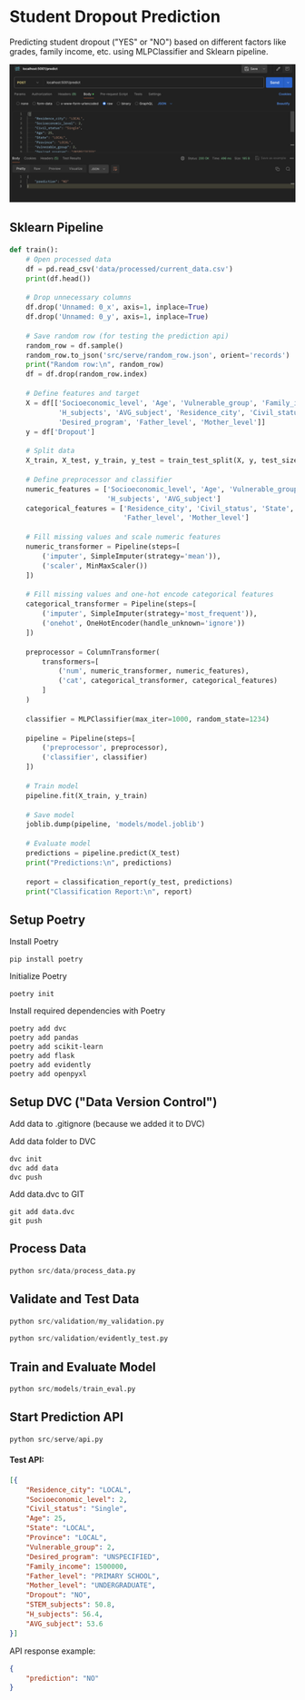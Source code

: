 # Student Dropout Prediction

Predicting student dropout ("YES" or "NO") based on different factors like grades, family income, etc. using MLPClassifier and Sklearn pipeline.

![alt text](api_prediction.png)

## Sklearn Pipeline
```python
def train():
    # Open processed data
    df = pd.read_csv('data/processed/current_data.csv')
    print(df.head())

    # Drop unnecessary columns
    df.drop('Unnamed: 0_x', axis=1, inplace=True)
    df.drop('Unnamed: 0_y', axis=1, inplace=True)

    # Save random row (for testing the prediction api)
    random_row = df.sample()
    random_row.to_json('src/serve/random_row.json', orient='records')
    print("Random row:\n", random_row)
    df = df.drop(random_row.index)

    # Define features and target
    X = df[['Socioeconomic_level', 'Age', 'Vulnerable_group', 'Family_income', 'STEM_subjects', 
            'H_subjects', 'AVG_subject', 'Residence_city', 'Civil_status', 'State', 'Province',
            'Desired_program', 'Father_level', 'Mother_level']]
    y = df['Dropout']

    # Split data
    X_train, X_test, y_train, y_test = train_test_split(X, y, test_size=0.2, random_state=42)

    # Define preprocessor and classifier
    numeric_features = ['Socioeconomic_level', 'Age', 'Vulnerable_group', 'Family_income', 'STEM_subjects',
                        'H_subjects', 'AVG_subject']
    categorical_features = ['Residence_city', 'Civil_status', 'State', 'Province', 'Desired_program',
                            'Father_level', 'Mother_level']

    # Fill missing values and scale numeric features
    numeric_transformer = Pipeline(steps=[
        ('imputer', SimpleImputer(strategy='mean')),
        ('scaler', MinMaxScaler())
    ])

    # Fill missing values and one-hot encode categorical features
    categorical_transformer = Pipeline(steps=[
        ('imputer', SimpleImputer(strategy='most_frequent')),
        ('onehot', OneHotEncoder(handle_unknown='ignore'))
    ])

    preprocessor = ColumnTransformer(
        transformers=[
            ('num', numeric_transformer, numeric_features),
            ('cat', categorical_transformer, categorical_features)
        ]
    )

    classifier = MLPClassifier(max_iter=1000, random_state=1234)

    pipeline = Pipeline(steps=[
        ('preprocessor', preprocessor),
        ('classifier', classifier)
    ])

    # Train model
    pipeline.fit(X_train, y_train)
    
    # Save model
    joblib.dump(pipeline, 'models/model.joblib')

    # Evaluate model
    predictions = pipeline.predict(X_test)
    print("Predictions:\n", predictions)

    report = classification_report(y_test, predictions)
    print("Classification Report:\n", report)
```

## Setup Poetry 
Install Poetry
```console
pip install poetry
```

Initialize Poetry
```console
poetry init
```

Install required dependencies with Poetry
```console
poetry add dvc
poetry add pandas
poetry add scikit-learn
poetry add flask
poetry add evidently
poetry add openpyxl
```

## Setup DVC ("Data Version Control")
Add data to .gitignore (because we added it to DVC)

Add data folder to DVC
```console
dvc init
dvc add data
dvc push
```

Add data.dvc to GIT
```console
git add data.dvc
git push
```

## Process Data
```python
python src/data/process_data.py
```

## Validate and Test Data
```python
python src/validation/my_validation.py
```
```python
python src/validation/evidently_test.py
```

## Train and Evaluate Model
```python
python src/models/train_eval.py
```

## Start Prediction API
```python
python src/serve/api.py
```

#### Test API:
```json
[{
    "Residence_city": "LOCAL",
    "Socioeconomic_level": 2,
    "Civil_status": "Single",
    "Age": 25,
    "State": "LOCAL",
    "Province": "LOCAL",
    "Vulnerable_group": 2,
    "Desired_program": "UNSPECIFIED",
    "Family_income": 1500000,
    "Father_level": "PRIMARY SCHOOL",
    "Mother_level": "UNDERGRADUATE",
    "Dropout": "NO",
    "STEM_subjects": 50.8,
    "H_subjects": 56.4,
    "AVG_subject": 53.6
}]
```

API response example:
```json
{
    "prediction": "NO"
}
```
